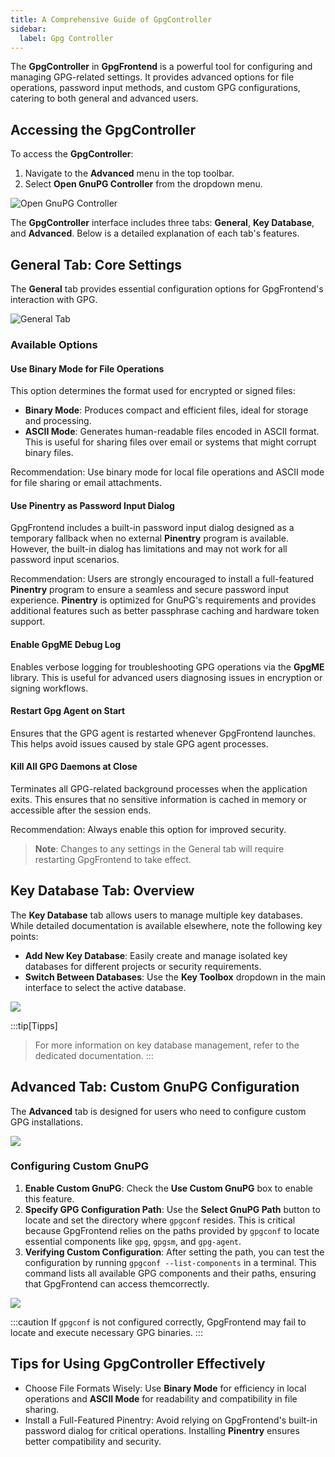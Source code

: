 ```yaml
---
title: A Comprehensive Guide of GpgController
sidebar:
  label: Gpg Controller
---
```


The **GpgController** in **GpgFrontend** is a powerful tool for configuring and
managing GPG-related settings. It provides advanced options for file operations,
password input methods, and custom GPG configurations, catering to both general
and advanced users.

## Accessing the GpgController

To access the **GpgController**:

1. Navigate to the **Advanced** menu in the top toolbar.
2. Select **Open GnuPG Controller** from the dropdown menu.

![Open GnuPG Controller](https://image.cdn.bktus.com/i/2024/11/29/abfaa919-2945-1acc-eb35-5c86828a97ca.webp)

The **GpgController** interface includes three tabs: **General**, **Key
Database**, and **Advanced**. Below is a detailed explanation of each tab's
features.

## General Tab: Core Settings

The **General** tab provides essential configuration options for GpgFrontend's interaction with GPG.

![General Tab](https://image.cdn.bktus.com/i/2024/11/29/0ee752ca-ecd1-2a86-91b5-f6129184c7a4.webp)

### Available Options

#### Use Binary Mode for File Operations

This option determines the format used for encrypted or signed files:
- **Binary Mode**: Produces compact and efficient files, ideal for storage and
 processing.
- **ASCII Mode**: Generates human-readable files encoded in ASCII format. This
 is useful for sharing files over email or systems that might corrupt binary
 files.

Recommendation: Use binary mode for local file operations and ASCII
mode for file sharing or email attachments.

#### Use Pinentry as Password Input Dialog

GpgFrontend includes a built-in password input dialog designed as a
temporary fallback when no external **Pinentry** program is available.
However, the built-in dialog has limitations and may not work for all
password input scenarios.

Recommendation: Users are strongly encouraged to install a
full-featured **Pinentry** program to ensure a seamless and secure password
input experience. **Pinentry** is optimized for GnuPG's requirements and
provides additional features such as better passphrase caching and hardware
token support.

#### Enable GpgME Debug Log

Enables verbose logging for troubleshooting GPG operations via the
**GpgME** library. This is useful for advanced users diagnosing issues in
encryption or signing workflows.

#### Restart Gpg Agent on Start

Ensures that the GPG agent is restarted whenever GpgFrontend launches. This
helps avoid issues caused by stale GPG agent processes.

#### Kill All GPG Daemons at Close

Terminates all GPG-related background processes when the application exits.
This ensures that no sensitive information is cached in memory or
accessible after the session ends.

Recommendation: Always enable this option for improved security.

> **Note**: Changes to any settings in the General tab will require
> restarting GpgFrontend to take effect.

## Key Database Tab: Overview

The **Key Database** tab allows users to manage multiple key databases. While
detailed documentation is available elsewhere, note the following key points:

- **Add New Key Database**: Easily create and manage isolated key databases for
  different projects or security requirements.
- **Switch Between Databases**: Use the **Key Toolbox** dropdown in the main
  interface to select the active database.

![](https://image.cdn.bktus.com/i/2024/11/29/7a66848e-bc23-fd13-08a4-1923de39369e.webp)

:::tip[Tipps]
> For more information on key database management, refer to the dedicated
> documentation.
:::

## Advanced Tab: Custom GnuPG Configuration

The **Advanced** tab is designed for users who need to configure custom GPG installations.

![](https://image.cdn.bktus.com/i/2024/11/29/ba283263-c9f5-9a6b-44a7-b0adf79684e8.webp)

### Configuring Custom GnuPG

1. **Enable Custom GnuPG**: Check the **Use Custom GnuPG** box to enable this
   feature.
2. **Specify GPG Configuration Path**: Use the **Select GnuPG Path** button to
   locate and set the directory where `gpgconf` resides. This is critical
   because GpgFrontend relies on the paths provided by `gpgconf` to locate
   essential components like `gpg`, `gpgsm`, and `gpg-agent`.
3. **Verifying Custom Configuration**: After setting the path, you can test the
   configuration by running `gpgconf --list-components` in a terminal. This
   command lists all available GPG components and their paths, ensuring that
   GpgFrontend can access themcorrectly.

![](https://image.cdn.bktus.com/i/2024/11/29/a9b9eb46-f064-610f-892e-dfc71f1a45d4.webp)

:::caution
If `gpgconf` is not configured correctly, GpgFrontend may fail to
locate and execute necessary GPG binaries.
:::

## Tips for Using GpgController Effectively

- Choose File Formats Wisely: Use **Binary Mode** for efficiency in local
  operations and **ASCII Mode** for readability and compatibility in file
  sharing.
- Install a Full-Featured Pinentry: Avoid relying on GpgFrontend's built-in
  password dialog for critical operations. Installing **Pinentry** ensures better
  compatibility and security.
